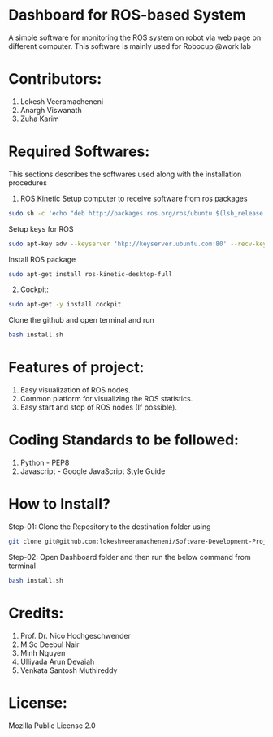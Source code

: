 # Dashboard for ROS-based System

A simple software for monitoring the ROS system on robot via web page on different computer. This software is mainly used for Robocup @work lab

# Contributors:
1. Lokesh Veeramacheneni
2. Anargh Viswanath
3. Zuha Karim

# Required Softwares:
This sections describes the softwares used along with the installation procedures
1. ROS Kinetic
Setup computer to receive software from ros packages
```bash
sudo sh -c 'echo "deb http://packages.ros.org/ros/ubuntu $(lsb_release -sc) main" > /etc/apt/sources.list.d/ros-latest.list'
```
Setup keys for ROS
```bash
sudo apt-key adv --keyserver 'hkp://keyserver.ubuntu.com:80' --recv-key C1CF6E31E6BADE8868B172B4F42ED6FBAB17C654
```
Install ROS package
```bash
sudo apt-get install ros-kinetic-desktop-full
```
2. Cockpit:
```bash
sudo apt-get -y install cockpit
```
Clone the github and open terminal and run
```bash
bash install.sh
```
# Features of project:
1. Easy visualization of ROS nodes.
2. Common platform for visualizing the ROS statistics.
3. Easy start and stop of ROS nodes (If possible).

# Coding Standards to be followed:
1. Python - PEP8
2. Javascript - Google JavaScript Style Guide

# How to Install?
Step-01:
Clone the Repository to the destination folder using 
```bash
git clone git@github.com:lokeshveeramacheneni/Software-Development-Project.git
```
Step-02:
Open Dashboard folder and then run the below command from terminal
```bash
bash install.sh
```

# Credits:
1. Prof. Dr. Nico Hochgeschwender
2. M.Sc Deebul Nair 
3. Minh Nguyen
4. Ulliyada Arun Devaiah
5. Venkata Santosh Muthireddy
# License:
Mozilla Public License 2.0
